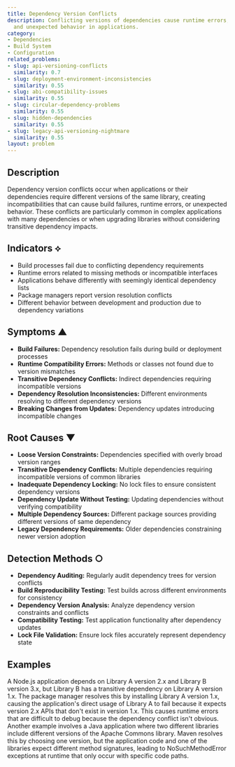 ```yaml
---
title: Dependency Version Conflicts
description: Conflicting versions of dependencies cause runtime errors, build failures,
  and unexpected behavior in applications.
category:
- Dependencies
- Build System
- Configuration
related_problems:
- slug: api-versioning-conflicts
  similarity: 0.7
- slug: deployment-environment-inconsistencies
  similarity: 0.55
- slug: abi-compatibility-issues
  similarity: 0.55
- slug: circular-dependency-problems
  similarity: 0.55
- slug: hidden-dependencies
  similarity: 0.55
- slug: legacy-api-versioning-nightmare
  similarity: 0.55
layout: problem
---
```


## Description

Dependency version conflicts occur when applications or their dependencies require different versions of the same library, creating incompatibilities that can cause build failures, runtime errors, or unexpected behavior. These conflicts are particularly common in complex applications with many dependencies or when upgrading libraries without considering transitive dependency impacts.

## Indicators ⟡

- Build processes fail due to conflicting dependency requirements
- Runtime errors related to missing methods or incompatible interfaces
- Applications behave differently with seemingly identical dependency lists
- Package managers report version resolution conflicts
- Different behavior between development and production due to dependency variations

## Symptoms ▲

- **Build Failures:** Dependency resolution fails during build or deployment processes
- **Runtime Compatibility Errors:** Methods or classes not found due to version mismatches
- **Transitive Dependency Conflicts:** Indirect dependencies requiring incompatible versions
- **Dependency Resolution Inconsistencies:** Different environments resolving to different dependency versions
- **Breaking Changes from Updates:** Dependency updates introducing incompatible changes

## Root Causes ▼

- **Loose Version Constraints:** Dependencies specified with overly broad version ranges
- **Transitive Dependency Conflicts:** Multiple dependencies requiring incompatible versions of common libraries
- **Inadequate Dependency Locking:** No lock files to ensure consistent dependency versions
- **Dependency Update Without Testing:** Updating dependencies without verifying compatibility
- **Multiple Dependency Sources:** Different package sources providing different versions of same dependency
- **Legacy Dependency Requirements:** Older dependencies constraining newer version adoption

## Detection Methods ○

- **Dependency Auditing:** Regularly audit dependency trees for version conflicts
- **Build Reproducibility Testing:** Test builds across different environments for consistency
- **Dependency Version Analysis:** Analyze dependency version constraints and conflicts
- **Compatibility Testing:** Test application functionality after dependency updates
- **Lock File Validation:** Ensure lock files accurately represent dependency state

## Examples

A Node.js application depends on Library A version 2.x and Library B version 3.x, but Library B has a transitive dependency on Library A version 1.x. The package manager resolves this by installing Library A version 1.x, causing the application's direct usage of Library A to fail because it expects version 2.x APIs that don't exist in version 1.x. This causes runtime errors that are difficult to debug because the dependency conflict isn't obvious. Another example involves a Java application where two different libraries include different versions of the Apache Commons library. Maven resolves this by choosing one version, but the application code and one of the libraries expect different method signatures, leading to NoSuchMethodError exceptions at runtime that only occur with specific code paths.